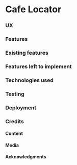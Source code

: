 # Cafe Locator


### UX


### Features


### Existing features


### Features left to implement


### Technologies used


### Testing


### Deployment


### Credits


#### Content


#### Media


#### Acknowledgments

